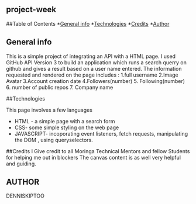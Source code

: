 ## project-week


##Table of Contents
*[General info](#general-info)
*[Technologies](#technologies)
*[Credits](#Credits)
*[Author](#author)


## General info
This is a simple project of integrating an API with a HTML page.
I used GitHub API Version 3 to build an application which runs a search querry on github and gives a result based on a user name entered.
The information requested and rendered on the page includes :
1.full username
2.Image Avatar
3.Account creation  date
4.Followers(number)
5. Following(number)
6. number of public repos
7. Company name

##Technologies

This page involves a few languages 
* HTML - a simple page with a search form  
* CSS- some simple styling on the web page
* JAVASCRIPT- incoporating event listeners, fetch requests, manipulating the DOM , using queryselectors.

##Credits
I Give credit to all Moringa Technical Mentors and fellow Students for helping me out in blockers 
The canvas content is as well very helpful and guiding. 

## AUTHOR
 DENNISKIPTOO
 
